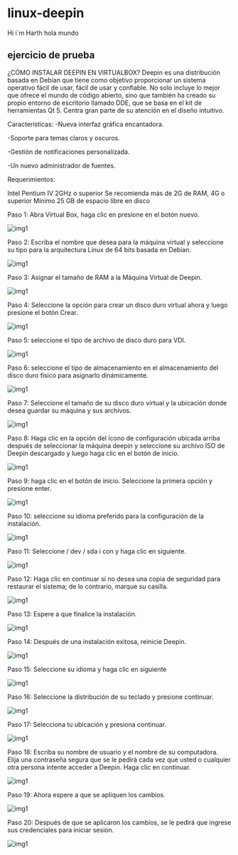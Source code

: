 # linux-deepin
Hi i´m Harth
hola mundo 

## ejercicio de prueba
¿CÓMO INSTALAR DEEPIN EN VIRTUALBOX?
Deepin es una distribución basada en Debian que tiene como objetivo proporcionar un sistema operativo fácil de usar, fácil de usar y confiable. No solo incluye lo mejor que ofrece el mundo de código abierto, sino que también ha creado su propio entorno de escritorio llamado DDE, que se basa en el kit de herramientas Qt 5. Centra gran parte de su atención en el diseño intuitivo.

Características:
-Nueva interfaz gráfica         encantadora.

-Soporte para temas claros y oscuros.

-Gestión de notificaciones personalizada.

-Un nuevo administrador de fuentes.

Requerimientos:

Intel Pentium IV 2GHz o superior
Se recomienda más de 2G de RAM, 4G o superior
Mínimo 25 GB de espacio libre en disco


Paso 1: Abra Virtual Box, haga clic en presione en el botón nuevo.



![img1](imagenes/img2.PNG)

Paso 2: Escriba el nombre que desea para la máquina virtual y seleccione su tipo para la arquitectura Linux de 64 bits basada en Debian.

![img1](imagenes/img3.PNG)

Paso 3: Asignar el tamaño de RAM a la Máquina Virtual de Deepin.  


![img1](imagenes/img4.PNG)

Paso 4: Seleccione la opción para crear un disco duro virtual ahora y luego presione el botón Crear.

![img1](imagenes/img5.PNG)

Paso 5: seleccione el tipo de archivo de disco duro para VDI.

![img1](imagenes/img6.PNG)

Paso 6: seleccione el tipo de almacenamiento en el almacenamiento del disco duro físico para asignarlo dinámicamente.

![img1](imagenes/img7.PNG)

Paso 7: Seleccione el tamaño de su disco duro virtual y la ubicación donde desea guardar su máquina y sus archivos.

![img1](imagenes/img8.PNG)

Paso 8: Haga clic en la opción del ícono de configuración ubicada arriba después de seleccionar la máquina deepin y seleccione su archivo ISO de Deepin descargado y luego haga clic en el botón de inicio.

![img1](imagenes/img9.PNG)

Paso 9: haga clic en el botón de inicio. Seleccione la primera opción y presione enter.

![img1](imagenes/img10.PNG)

Paso 10: seleccione su idioma preferido para la configuración de la instalación.

![img1](imagenes/img11.PNG)

Paso 11: Seleccione / dev / sda i con y haga clic en siguiente.

![img1](imagenes/img12.PNG)

Paso 12: Haga clic en continuar si no desea una copia de seguridad para restaurar el sistema; de lo contrario, marque su casilla.

![img1](imagenes/img13.PNG)

Paso 13: Espere a que finalice la instalación.

![img1](imagenes/img14.PNG)

Paso 14: Después de una instalación exitosa, reinicie Deepin.

![img1](imagenes/img15.PNG)

Paso 15: Seleccione su idioma y haga clic en siguiente

![img1](imagenes/img16.PNG)

Paso 16: Seleccione la distribución de su teclado y presione continuar.

![img1](imagenes/img17.PNG)

Paso 17:   Selecciona tu ubicación y presiona continuar.

![img1](imagenes/img18.PNG)

Paso 18: Escriba su nombre de usuario y el nombre de su computadora. Elija una contraseña segura que se le pedirá cada vez que usted o cualquier otra persona intente acceder a Deepin. Haga clic en continuar.

![img1](imagenes/img19.PNG)

Paso 19: Ahora espere a que se apliquen los cambios. 

![img1](imagenes/img20.PNG)

Paso 20: Después de que se aplicaron los cambios, se le pedirá que ingrese sus credenciales para iniciar sesión.

![img1](imagenes/img21.PNG)





